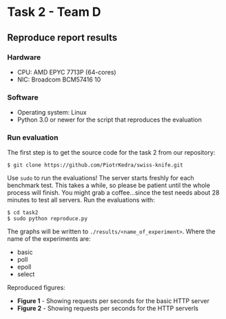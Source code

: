 # Task 2 - Team D

## Reproduce report results

### Hardware

- CPU: AMD EPYC 7713P (64-cores)
- NIC: Broadcom BCM57416 10

### Software

- Operating system: Linux
- Python 3.0 or newer for the script that reproduces the evaluation

### Run evaluation

The first step is to get the source code for the task 2 from our repository:

```console
$ git clone https://github.com/PiotrKedra/swiss-knife.git
```

Use ```sudo``` to run the evaluations! The server starts freshly for each benchmark test. This takes a while, so please
be patient until the whole process will finish. You might grab a coffee...since the test needs about 28 minutes to test
all servers. Run the evaluations with:

```console
$ cd task2
$ sudo python reproduce.py 
```

The graphs will be written to `./results/<name_of_experiment>`. Where the name of the experiments are:

- basic
- poll
- epoll
- select

Reproduced figures:

- <b>Figure 1</b> - Showing requests per seconds for the basic HTTP server
- <b>Figure 2</b> - Showing requests per seconds for the HTTP serverls
